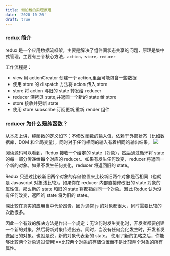 ```yaml
---
title: 懒加载的实现原理
date: '2020-10-26'
draft: true
---
```


### redux 简介

redux 是一个应用数据流框架，主要是解决了组件间状态共享的问题，原理是集中式管理，主要有三个核心方法，`action，store，reducer`

工作流程是：

- view 用 actionCreator 创建一个 action,里面可能包含一些数据
- 使用 store 的 dispatch 方法将 acion 传入 store
- store 将 action 与旧的 state 转发给 reducer
- reducer 深拷贝 state,并返回一个新的 state 给 store
- store 接收并更新 state
- 使用 store.subscribe 订阅更新,重新 render 组件

### reducer 为什么是纯函数？

从本质上讲，纯函数的定义如下：不修改函数的输入值，依赖于外部状态（比如数据库，DOM 和全局变量），同时对于任何相同的输入有着相同的输出结果。
![](../img/pureRedux.png)

阅读源码可以看到，Redux 接收一个给定的 state（对象），然后通过循环将 state 的每一部分传递给每个对应的 reducer。如果有发生任何改变，reducer 将返回一个新的对象。如果不发生任何变化，reducer 将返回旧的 state。

Redux 只通过比较新旧两个对象的存储位置来比较新旧两个对象是否相同（也就是 Javascript 对象浅比较）。如果你在 reducer 内部直接修改旧的 state 对象的属性值，那么新的 state 和旧的 state 将都指向同一个对象。因此 Redux 认为没有任何改变，返回的 state 将为旧的 state。

深比较在真实的应用当中代价昂贵，因为通常 js 的对象都很大，同时需要比较的次数很多。

因此一个有效的解决方法是作出一个规定：无论何时发生变化时，开发者都要创建一个新的对象，然后将新对象传递出去。同时，当没有任何变化发生时，开发者发送回旧的对象。也就是说，新的对象代表新的 state。 使用了新的策略之后，你能够比较两个对象通过使用!==比较两个对象的存储位置而不是比较两个对象的所有属性。
